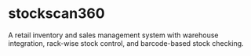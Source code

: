 # stockscan360
A retail inventory and sales management system with warehouse integration, rack-wise stock control, and barcode-based stock checking.
